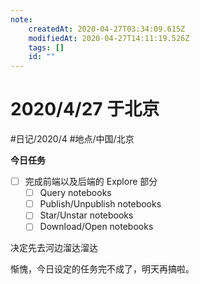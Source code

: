 ```yaml
---
note:
    createdAt: 2020-04-27T03:34:09.615Z
    modifiedAt: 2020-04-27T14:11:19.526Z
    tags: []
    id: ""
---
```

# 2020/4/27 于北京
#日记/2020/4 #地点/中国/北京  

**今日任务**
* [ ] 完成前端以及后端的 Explore 部分
  * [ ] Query notebooks
  * [ ] Publish/Unpublish notebooks
  * [ ] Star/Unstar notebooks
  * [ ] Download/Open notebooks

<!-- @timer "date":"Mon Apr 27 2020 11:35:07 GMT+0800 (China Standard Time)" -->
决定先去河边溜达溜达

<!-- @timer "date":"Mon Apr 27 2020 22:10:58 GMT+0800 (China Standard Time)" -->
惭愧，今日设定的任务完不成了，明天再搞啦。